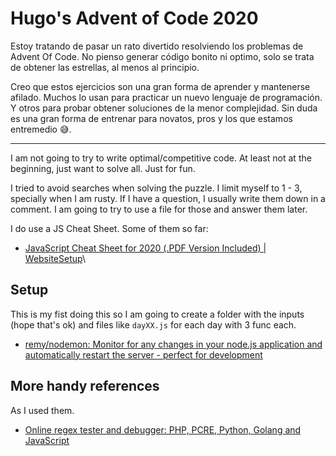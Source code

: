 # Hugo's Advent of Code 2020

Estoy tratando de pasar un rato divertido resolviendo los problemas de Advent Of Code. No pienso generar código bonito ni optimo, solo se trata de obtener las estrellas, al menos al principio.

Creo que estos ejercicios son una gran forma de aprender y mantenerse afilado. Muchos lo usan para practicar un nuevo lenguaje de programación. Y otros para probar obtener soluciones de la menor complejidad. Sin duda es una gran forma de entrenar para novatos, pros y los que estamos entremedio 😅.

---

I am not going to try to write optimal/competitive code. At least not at the beginning, just want to solve all. Just for fun.

I tried to avoid searches when solving the puzzle. I limit myself to 1 - 3, specially when I am rusty. If I have a question, I usually write them down in a comment. I am going to try to use a file for those and answer them later.

I do use a JS Cheat Sheet. Some of them so far:

- [JavaScript Cheat Sheet for 2020 (.PDF Version Included) | WebsiteSetup](https://websitesetup.org/javascript-cheat-sheet/)\

## Setup

This is my fist doing this so I am going to create a folder with the inputs (hope that's ok) and files like `dayXX.js` for each day with 3 func each.

- [remy/nodemon: Monitor for any changes in your node.js application and automatically restart the server - perfect for development](https://github.com/remy/nodemon)

## More handy references

As I used them.

- [Online regex tester and debugger: PHP, PCRE, Python, Golang and JavaScript](https://regex101.com/)
